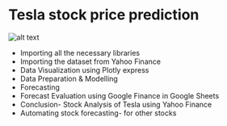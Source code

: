 # Tesla stock price prediction 

![alt text](https://www.google.com/search?q=tesla+factory&tbm=isch&ved=2ahUKEwj3tLLJ-KD0AhV7kUsFHQo0A7UQ2-cCegQIABAA&oq=tesla+fac&gs_lcp=CgNpbWcQARgAMggIABCABBCxAzIFCAAQgAQyBQgAEIAEMgUIABCABDIFCAAQgAQyBQgAEIAEMgUIABCABDIFCAAQgAQyBQgAEIAEMgUIABCABDoHCAAQsQMQQzoECAAQQ1DkBViCC2DED2gAcAB4AIABkAGIAacFkgEDMC41mAEAoAEBqgELZ3dzLXdpei1pbWfAAQE&sclient=img&ei=u8SVYbfrOPuirtoPiuiMqAs&bih=760&biw=1536#imgrc=y_aRRuRaTv3xFM)

- Importing all the necessary libraries
- Importing the dataset from Yahoo Finance
- Data Visualization using Plotly express
- Data Preparation & Modelling
- Forecasting
- Forecast Evaluation using Google Finance in Google Sheets
- Conclusion-  Stock Analysis of Tesla using Yahoo Finance
- Automating stock forecasting- for other stocks
